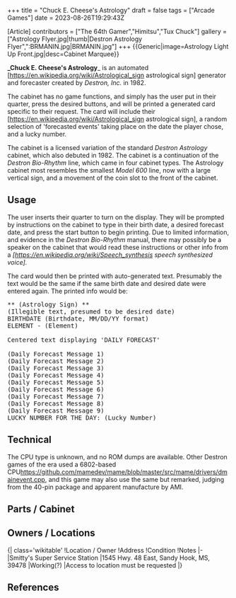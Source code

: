 +++
title = "Chuck E. Cheese's Astrology"
draft = false
tags = ["Arcade Games"]
date = 2023-08-26T19:29:43Z

[Article]
contributors = ["The 64th Gamer","Himitsu","Tux Chuck"]
gallery = ["Astrology Flyer.jpg|thumb|Destron Astrology Flyer",":BRMANIN.jpg|BRMANIN.jpg"]
+++
{{Generic|image=Astrology Light Up Front.jpg|desc=Cabinet Marquee}}

**_Chuck E. Cheese's Astrology**_ is an automated [https://en.wikipedia.org/wiki/Astrological_sign astrological sign] generator and forecaster created by _Destron, Inc._ in 1982.

The cabinet has no game functions, and simply has the user put in their quarter, press the desired buttons, and will be printed a generated card specific to their request. The card will include their [https://en.wikipedia.org/wiki/Astrological_sign astrological sign], a random selection of 'forecasted events' taking place on the date the player chose, and a lucky number.

The cabinet is a licensed variation of the standard _Destron Astrology_ cabinet, which also debuted in 1982. The cabinet is a continuation of the _Destron Bio-Rhythm_ line, which came in four cabinet types. The Astrology cabinet most resembles the smallest _Model 600_ line, now with a large vertical sign, and a movement of the coin slot to the front of the cabinet.
## Usage ##

The user inserts their quarter to turn on the display. They will be prompted by instructions on the cabinet to type in their birth date, a desired forecast date, and press the start button to begin printing. Due to limited information, and evidence in the _Destron Bio-Rhythm_ manual<ref></ref>, there may possibly be a speaker on the cabinet that would read these instructions or other info from a _[https://en.wikipedia.org/wiki/Speech_synthesis speech synthesized voice]._

The card would then be printed with auto-generated text. Presumably the text would be the same if the same birth date and desired date were entered again. The printed info would be:
<pre>
** (Astrology Sign) **
(Illegible text, presumed to be desired date)
BIRTHDATE (Birthdate, MM/DD/YY format)
ELEMENT - (Element)

Centered text displaying 'DAILY FORECAST'

(Daily Forecast Message 1)
(Daily Forecast Message 2)
(Daily Forecast Message 3)
(Daily Forecast Message 4)
(Daily Forecast Message 5)
(Daily Forecast Message 6)
(Daily Forecast Message 7)
(Daily Forecast Message 8)
(Daily Forecast Message 9)
LUCKY NUMBER FOR THE DAY: (Lucky Number)
</pre>
## Technical ##
The CPU type is unknown, and no ROM dumps are available. Other Destron games of the era used a 6802-based CPU<ref>https://github.com/mamedev/mame/blob/master/src/mame/drivers/dmainevent.cpp</ref>, and this game may also use the same but remarked, judging from the 40-pin package and apparent manufacture by AMI.
## Parts / Cabinet ##


## Owners / Locations ##
{| class='wikitable'
!Location / Owner
!Address
!Condition
!Notes
|-
|Smitty's Super Service Station
|1545 Hwy. 48 East, Sandy Hook, MS, 39478
|Working(?)
|Access to location must be requested
|}

## References ##